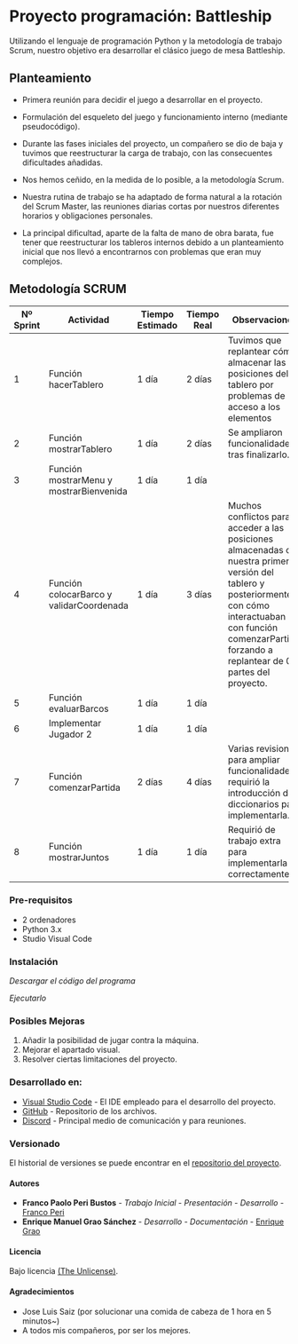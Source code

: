 # Proyecto  programación: Battleship

Utilizando el lenguaje de programación Python y la metodología de trabajo Scrum, nuestro objetivo era desarrollar el clásico juego de mesa Battleship.

## Planteamiento

* Primera reunión para decidir el juego a desarrollar en el proyecto.

* Formulación del esqueleto del juego y funcionamiento interno (mediante pseudocódigo).

* Durante las fases iniciales del proyecto, un compañero se dio de baja y tuvimos que reestructurar la carga de trabajo, con las consecuentes dificultades añadidas.

* Nos hemos ceñido, en la medida de lo posible, a la metodología Scrum.

* Nuestra rutina de trabajo se ha adaptado de forma natural a la rotación del Scrum Master, las reuniones diarias cortas por nuestros diferentes horarios y obligaciones personales.

* La principal dificultad, aparte de la falta de mano de obra barata, fue tener que reestructurar los tableros internos debido a un planteamiento inicial que nos llevó a encontrarnos con problemas que eran muy complejos.

## Metodología SCRUM 

| Nº Sprint| Actividad| Tiempo Estimado | Tiempo Real | Observaciones |
| ----- | ---- | ----- | ----- | ----- |
| 1 | Función hacerTablero | 1 día | 2 días | Tuvimos que replantear cómo almacenar las posiciones del tablero por problemas de acceso a los elementos |
| 2 | Función mostrarTablero | 1 día | 2 días | Se ampliaron funcionalidades tras finalizarlo.
| 3 | Función mostrarMenu y mostrarBienvenida | 1 día | 1 día |
| 4 | Función colocarBarco y validarCoordenada| 1 día| 3 días | Muchos conflictos para acceder a las posiciones almacenadas con nuestra primera versión del tablero y posteriormente con cómo interactuaban con función comenzarPartida, forzando a replantear de 0 partes del proyecto.
| 5 | Función evaluarBarcos | 1 día | 1 día | 
| 6 | Implementar Jugador 2 | 1 día | 1 día | 
| 7 | Función comenzarPartida | 2 días | 4 días | Varias revisiones para ampliar funcionalidades y requirió la introducción de diccionarios para implementarla.
| 8 | Función mostrarJuntos | 1 día | 1 día | Requirió de trabajo extra para implementarla correctamente.



### Pre-requisitos 

* 2 ordenadores
* Python 3.x
* Studio Visual Code


### Instalación 

_Descargar el código del programa_


_Ejecutarlo_


### Posibles Mejoras 

  1. Añadir la posibilidad de jugar contra la máquina.<br>
  2. Mejorar el apartado visual.<br>
  3. Resolver ciertas limitaciones del proyecto.<br>


### Desarrollado en: 

* [Visual Studio Code](https://code.visualstudio.com/) - El IDE empleado para el desarrollo del proyecto.
* [GitHub](https://github.com/) - Repositorio de los archivos.
* [Discord](https://discord.com/) - Principal medio de comunicación y para reuniones.



### Versionado 

El historial de versiones se puede encontrar en el [repositorio del proyecto](https://github.com/cifpfbmoll/proyecto-1a-evaluacion-python-grupo-franco-joan-i-enrique).

#### Autores

* **Franco Paolo Peri Bustos** - *Trabajo Inicial* - *Presentación* - *Desarrollo* -  [Franco Peri](https://github.com/fperi90)
* **Enrique Manuel Grao Sánchez** - *Desarrollo* - *Documentación* - [Enrique Grao](https://github.com/egrao)


#### Licencia 

Bajo licencia [(The Unlicense)](License.md).


#### Agradecimientos

* Jose Luis Saiz (por solucionar una comida de cabeza de 1 hora en 5 minutos~)
* A todos mis compañeros, por ser los mejores.

